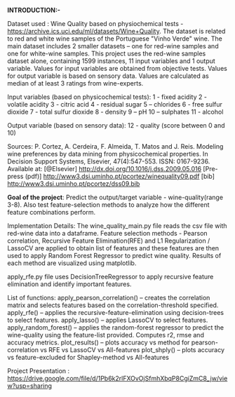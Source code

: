 **INTRODUCTION:-**

Dataset used : Wine Quality based on physiochemical tests - https://archive.ics.uci.edu/ml/datasets/Wine+Quality. 
The dataset is related to red and white wine samples of the Portuguese "Vinho Verde" wine. The main dataset includes 2 smaller datasets – one for red-wine samples and one for white-wine samples. 
This project uses the red-wine samples dataset alone, containing 1599 instances, 11 input variables and 1 output variable. 
Values for input variables are obtained from objective tests. Values for output variable is based on sensory data. Values are calculated as median of at least 3 ratings from wine-experts.

Input variables (based on physicochemical tests):
1 - fixed acidity	2 - volatile acidity		3 - citric acid		4 - residual sugar
5 – chlorides		6 - free sulfur dioxide		7 - total sulfur dioxide		8 - density
9 – pH		10 – sulphates		11 - alcohol

Output variable (based on sensory data): 
12 - quality (score between 0 and 10)

Sources: P. Cortez, A. Cerdeira, F. Almeida, T. Matos and J. Reis. 
  Modeling wine preferences by data mining from physicochemical properties.
  In Decision Support Systems, Elsevier, 47(4):547-553. ISSN: 0167-9236.
Available at: [@Elsevier] http://dx.doi.org/10.1016/j.dss.2009.05.016
             	[Pre-press (pdf)] http://www3.dsi.uminho.pt/pcortez/winequality09.pdf
               [bib] http://www3.dsi.uminho.pt/pcortez/dss09.bib

**Goal of the project**: Predict the output/target variable - wine-quality(range 3-8). Also test feature-selection methods to analyze how the different feature combinations perform. 

Implementation Details: 
The wine_quality_main.py file reads the csv file with red-wine data into a dataframe. Feature selection methods - Pearson correlation, Recursive Feature Elimination(RFE) and L1 Regularization / LassoCV are applied to obtain list of features and these features are then used to apply Random Forest Regressor to predict wine quality. 
Results of each method are visualized using matplotlib.

apply_rfe.py file uses DecisionTreeRegressor to apply recursive feature elimination and identify important features. 

List of functions: 
apply_pearson_correlation() – creates the correlation matrix and selects features based on the correlation-threshold specified.
apply_rfe() – applies the recursive-feature-elimination using decision-trees to select features.
apply_lasso() – applies LassoCV to select features.
apply_random_forest() – applies the random-forest regressor to predict the wine-quality using the feature-list provided. Computes r2, rmse and accuracy metrics.
plot_results() – plots accuracy vs method for pearson-correlation vs RFE vs LassoCV vs All-features
plot_shply() – plots accuracy vs feature-excluded for Shapley-method vs All-features

Project Presentation : https://drive.google.com/file/d/1Pb6k2rlFXOvOjSfmhXbqP8CgiZmC8_jw/view?usp=sharing



